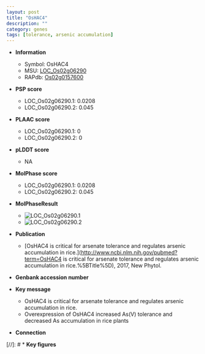 ```yaml
---
layout: post
title: "OsHAC4"
description: ""
category: genes
tags: [tolerance, arsenic accumulation]
---
```


* **Information**  
    + Symbol: OsHAC4  
    + MSU: [LOC_Os02g06290](http://rice.plantbiology.msu.edu/cgi-bin/ORF_infopage.cgi?orf=LOC_Os02g06290)  
    + RAPdb: [Os02g0157600](http://rapdb.dna.affrc.go.jp/viewer/gbrowse_details/irgsp1?name=Os02g0157600)  

* **PSP score**  
    + LOC_Os02g06290.1: 0.0208 
    + LOC_Os02g06290.2: 0.045 

* **PLAAC score**  
    + LOC_Os02g06290.1: 0 
    + LOC_Os02g06290.2: 0 

* **pLDDT score**
    + NA


* **MolPhase score**
    + LOC_Os02g06290.1: 0.0208
    + LOC_Os02g06290.2: 0.045

* **MolPhaseResult**
    + ![LOC_Os02g06290.1](https://ricepsp.github.io/pictures/LOC_Os02g/LOC_Os02g06290.1.png)
    + ![LOC_Os02g06290.2](https://ricepsp.github.io/pictures/LOC_Os02g/LOC_Os02g06290.2.png)

* **Publication**  
    + [OsHAC4 is critical for arsenate tolerance and regulates arsenic accumulation in rice.](http://www.ncbi.nlm.nih.gov/pubmed?term=OsHAC4 is critical for arsenate tolerance and regulates arsenic accumulation in rice.%5BTitle%5D), 2017, New Phytol.

* **Genbank accession number**  

* **Key message**  
    + OsHAC4 is critical for arsenate tolerance and regulates arsenic accumulation in rice.
    + Overexpression of OsHAC4 increased As(V) tolerance and decreased As accumulation in rice plants

* **Connection**  

[//]: # * **Key figures**  


